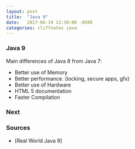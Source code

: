 ```yaml
---
layout: post
title:  "Java 9"
date:   2017-06-19 13:30:00 -0500
categories: cliffnotes java 
---
```


### Java 9 ###

Main differences of Java 8 from Java 7:

 - Better use of Memory
 - Better performance. (locking, secure apps, gfx)
 - Better use of Hardware
 - HTML 5 documentation
 - Faster Compilation

### Next ###







### Sources ###
  - [Real World Java 9]
  
[Real-World Java 9]: https://www.infoq.com/presentations/java9-flow-stream-api?utm_source=infoq&utm_medium=popular_widget&utm_campaign=popular_content_list&utm_content=homepage
